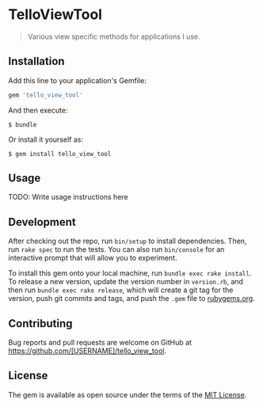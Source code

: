 # TelloViewTool

> Various view specific methods for applications I use.

## Installation

Add this line to your application's Gemfile:

```ruby
gem 'tello_view_tool'
```

And then execute:

    $ bundle

Or install it yourself as:

    $ gem install tello_view_tool

## Usage

TODO: Write usage instructions here

## Development

After checking out the repo, run `bin/setup` to install dependencies. Then, run `rake spec` to run the tests. You can also run `bin/console` for an interactive prompt that will allow you to experiment.

To install this gem onto your local machine, run `bundle exec rake install`. To release a new version, update the version number in `version.rb`, and then run `bundle exec rake release`, which will create a git tag for the version, push git commits and tags, and push the `.gem` file to [rubygems.org](https://rubygems.org).

## Contributing

Bug reports and pull requests are welcome on GitHub at https://github.com/[USERNAME]/tello_view_tool.

## License

The gem is available as open source under the terms of the [MIT License](https://opensource.org/licenses/MIT).
